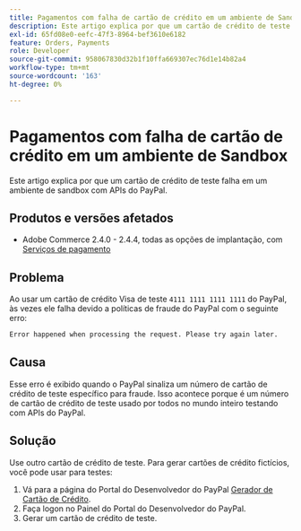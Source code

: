 ```yaml
---
title: Pagamentos com falha de cartão de crédito em um ambiente de Sandbox
description: Este artigo explica por que um cartão de crédito de teste falha em um ambiente de sandbox com APIs do PayPal.
exl-id: 65fd08e0-eefc-47f3-8964-bef3610e6182
feature: Orders, Payments
role: Developer
source-git-commit: 958067830d32b1f10ffa669307ec76d1e14b82a4
workflow-type: tm+mt
source-wordcount: '163'
ht-degree: 0%

---
```


# Pagamentos com falha de cartão de crédito em um ambiente de Sandbox

Este artigo explica por que um cartão de crédito de teste falha em um ambiente de sandbox com APIs do PayPal.

## Produtos e versões afetados

* Adobe Commerce 2.4.0 - 2.4.4, todas as opções de implantação, com [Serviços de pagamento](https://marketplace.magento.com/magento-payment-services.html)

## Problema

Ao usar um cartão de crédito Visa de teste `4111 1111 1111 1111` do PayPal, às vezes ele falha devido a políticas de fraude do PayPal com o seguinte erro:

```bash
Error happened when processing the request. Please try again later.
```

## Causa

Esse erro é exibido quando o PayPal sinaliza um número de cartão de crédito de teste específico para fraude. Isso acontece porque é um número de cartão de crédito de teste usado por todos no mundo inteiro testando com APIs do PayPal.

## Solução

Use outro cartão de crédito de teste. Para gerar cartões de crédito fictícios, você pode usar para testes:

1. Vá para a página do Portal do Desenvolvedor do PayPal [Gerador de Cartão de Crédito](https://developer.paypal.com/api/rest/sandbox/card-testing/#link-creditcardgenerator).
1. Faça logon no Painel do Portal do Desenvolvedor do PayPal.
1. Gerar um cartão de crédito de teste.
